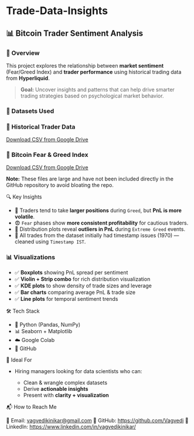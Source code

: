 # Trade-Data-Insights


## 📊 Bitcoin Trader Sentiment Analysis

### 🚀 Overview

This project explores the relationship between **market sentiment** (Fear/Greed Index) and **trader performance** using historical trading data from **Hyperliquid**.

> **Goal:**
> Uncover insights and patterns that can help drive smarter trading strategies based on psychological market behavior.



### 📁 Datasets Used


### 🔗 Historical Trader Data  
[Download CSV from Google Drive](https://drive.google.com/file/d/1IAfLZwu6rJzyWKgBToqwSmmVYU6VbjVs/view?usp=sharing)



### 🔗 Bitcoin Fear & Greed Index  
[Download CSV from Google Drive](https://drive.google.com/file/d/1PgQC0tO8XN-wqkNyghWc_-mnrYv_nhSf/view?usp=sharing)



**Note:** These files are large and have not been included directly in the GitHub repository to avoid bloating the repo.


 🔍 Key Insights

* 💸 Traders tend to take **larger positions** during `Greed`, but **PnL is more volatile**.
* 😨 `Fear` phases show **more consistent profitability** for cautious traders.
* 🎯 Distribution plots reveal **outliers in PnL** during `Extreme Greed` events.
* 📅 All trades from the dataset initially had timestamp issues (1970) — cleaned using `Timestamp IST`.



### 📊 Visualizations

* ✅ **Boxplots** showing PnL spread per sentiment
* ✅ **Violin + Strip combo** for rich distribution visualization
* ✅ **KDE plots** to show density of trade sizes and leverage
* ✅ **Bar charts** comparing average PnL & trade size
* ✅ **Line plots** for temporal sentiment trends

  
 🛠 Tech Stack

* 🐍 Python (Pandas, NumPy)
* 📊 Seaborn + Matplotlib
* ☁️ Google Colab
* 📁 GitHub


💼 Ideal For

* Hiring managers looking for data scientists who can:

  * Clean & wrangle complex datasets
  * Derive **actionable insights**
  * Present with **clarity + visualization**

📬 How to Reach Me

📧 Email: vagvedikinikar@gmail.com
🔗 GitHub: https://github.com/Vagvedi
💼 LinkedIn: https://www.linkedin.com/in/vagvedikinikar/

